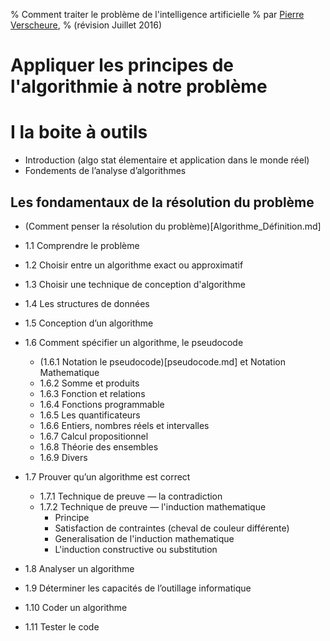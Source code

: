 % Comment traiter le problème de l'intelligence artificielle
% par [Pierre Verscheure](mailto:pierre.verscheure@hotmail.fr),
% (révision Juillet 2016)

# Appliquer les principes de l'algorithmie à notre problème

# I la boite à outils

- Introduction (algo stat élementaire et application dans le monde réel)
- Fondements de l’analyse d’algorithmes

## Les fondamentaux de la résolution du problème

- (Comment penser la résolution du problème)[Algorithme_Définition.md]
-	1.1 Comprendre le problème
-	1.2 Choisir entre un algorithme exact ou approximatif
-	1.3 Choisir une technique de conception d'algorithme
-	1.4 Les structures de données
-	1.5 Conception d’un algorithme 
-	1.6 Comment spécifier un algorithme, le pseudocode

	-	(1.6.1 Notation le pseudocode)[pseudocode.md] et Notation Mathematique 
	-	1.6.2 Somme et produits
	-	1.6.3 Fonction et relations
	-	1.6.4 Fonctions programmable
	-	1.6.5 Les quantificateurs
	-	1.6.6 Entiers, nombres réels et intervalles 	
	-	1.6.7 Calcul propositionnel
	-	1.6.8 Théorie des ensembles
	-	1.6.9 Divers

-	1.7 Prouver qu’un algorithme est correct
	
	-	1.7.1 Technique de preuve — la contradiction
	-	1.7.2 Technique de preuve — l'induction mathematique 
		-	Principe 
		-	Satisfaction de contraintes (cheval de couleur différente)
		-	Generalisation de l'induction mathematique 
		-	L'induction constructive ou substitution
	
-	1.8 Analyser un algorithme
-	1.9 Déterminer les capacités de l’outillage informatique
-	1.10 Coder un algorithme
-	1.11 Tester le code
